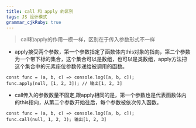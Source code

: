 ```yaml
---
title: call 和 apply 的区别
tags: JS 设计模式
grammar_cjkRuby: true
---
```



> call和apply的作用一模一样，区别在于传入参数形式不一样

* apply接受两个参数，第一个参数指定了函数体内this对象的指向，第二个参数为一个带下标的集合，这个集合可以是数组，也可以是类数组，apply方法把这个集合中的元素座位参数传递给被调用的函数。
```
const func = (a, b, c) => console.log([a, b, c]);
func.apply(null, [1, 2, 3]); // 输出[1, 2, 3]
```
* call传入的参数数量不固定,跟apply相同的是，第一个参数也是代表函数体内的this指向，从第二个参数开始往后，每个参数被依次传入函数。
```
const func = (a, b, c) => console.log([a, b, c]);
func.call(null, 1, 2, 3); 输出[1, 2, 3]
```
